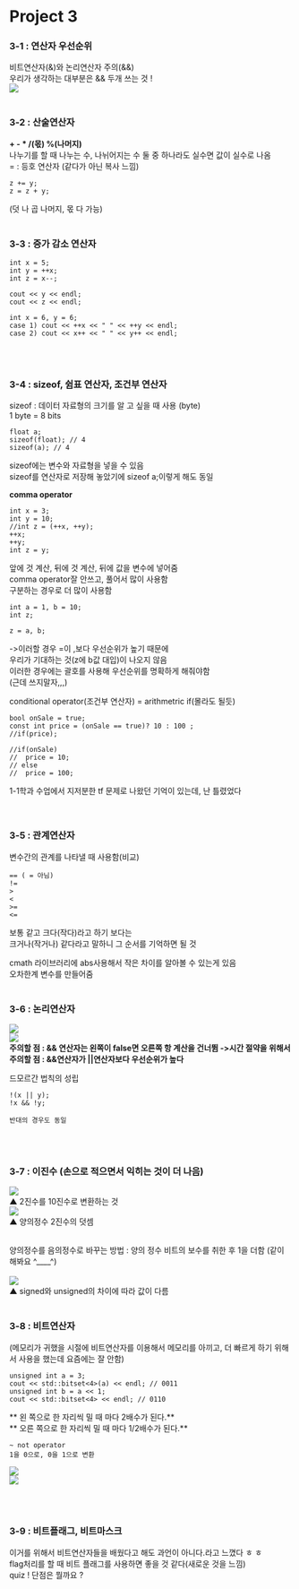 # Project 3
### 3-1 : 연산자 우선순위  
비트연산자(&)와 논리연산자 주의(&&)  
우리가 생각하는 대부분은 && 두개 쓰는 것 !  
<a href='https://ifh.cc/v-TgII6U' target='_blank'><img src='https://ifh.cc/g/TgII6U.png' border='0'></a>
<br><br>

### 3-2 : 산술연산자
**+ - * /(몫) %(나머지)**   
나누기를 할 때 나누는 수, 나뉘어지는 수 둘 중 하나라도 실수면 값이 실수로 나옴  
= : 등호 연산자 (같다가 아닌 복사 느낌)
```
z += y;  
z = z + y;
```
(덧 나 곱 나머지, 몫 다 가능)  <br><br>

### 3-3 : 증가 감소 연산자  
```
int x = 5;  
int y = ++x;  
int z = x--;  
  
cout << y << endl;  
cout << z << endl;
```  

```
int x = 6, y = 6;  
case 1) cout << ++x << " " << ++y << endl;  
case 2) cout << x++ << " " << y++ << endl;
```
<br><br>  
  
### 3-4 : sizeof, 쉼표 연산자, 조건부 연산자  
sizeof : 데이터 자료형의 크기를 알 고 싶을 때 사용 (byte)  
1 byte = 8 bits  
 
```
float a;  
sizeof(float); // 4  
sizeof(a); // 4  
```

sizeof에는 변수와 자료형을 넣을 수 있음   
sizeof를 연산자로 저장해 놓았기에 sizeof a;이렇게 해도 동일  
  
**comma operator**  
```
int x = 3;  
int y = 10;  
//int z = (++x, ++y);  
++x;  
++y;  
int z = y;  
```

앞에 것 계산, 뒤에 것 계산, 뒤에 값을 변수에 넣어줌  
comma operator잘 안쓰고, 풀어서 많이 사용함  
구분하는 경우로 더 많이 사용함  

```
int a = 1, b = 10;  
int z;  
  
z = a, b;
```
->이러할 경우 =이 ,보다 우선순위가 높기 때문에  
우리가 기대하는 것(z에 b값 대입)이 나오지 않음  
이러한 경우에는 괄호를 사용해 우선순위를 명확하게 해줘야함  
(근데 쓰지말자,,,)  
  
conditional operator(조건부 연산자) = arithmetric if(몰라도 될듯)  

```
bool onSale = true;  
const int price = (onSale == true)? 10 : 100 ;  
//if(price);  
  
//if(onSale)  
//  price = 10;  
// else  
//  price = 100;  
```

1-1학과 수업에서 지저분한 tf 문제로 나왔던 기억이 있는데, 난 틀렸었다    
  <br><br>
  
### 3-5 : 관계연산자  
변수간의 관계를 나타낼 때 사용함(비교) 
```
== ( = 아님)  
!=  
>  
<  
>=   
<= 
```
보통 같고 크다(작다)라고 하기 보다는  
크거나(작거나) 같다라고 말하니 그 순서를 기억하면 될 것  
  
cmath 라이브러리에 abs사용해서 작은 차이를 알아볼 수 있는게 있음  
오차한계 변수를 만들어줌  <br><br>

### 3-6 : 논리연산자
<a href='https://ifh.cc/v-qCiouC' target='_blank'><img src='https://ifh.cc/g/qCiouC.png' border='0'></a>  
<a href='https://ifh.cc/v-ZpAjNQ' target='_blank'><img src='https://ifh.cc/g/ZpAjNQ.png' border='0'></a>  
**주의할 점 : && 연산자는 왼쪽이 false면 오른쪽 항 계산을 건너뜀 ->시간 절약을 위해서**  
**주의할 점 : &&연산자가 ||연산자보다 우선순위가 높다**
  
드모르간 법칙의 성립
```
!(x || y);
!x && !y;

반대의 경우도 동일
```
  <br><br>
### 3-7 : 이진수 (손으로 적으면서 익히는 것이 더 나음)  
<a href='https://ifh.cc/v-qDb8TS' target='_blank'><img src='https://ifh.cc/g/qDb8TS.png' border='0'></a>  
▲ 2진수를 10진수로 변환하는 것  <br>
<a href='https://ifh.cc/v-9uuHop' target='_blank'><img src='https://ifh.cc/g/9uuHop.png' border='0'></a>  
▲ 양의정수 2진수의 덧셈  <br><br>

양의정수를 음의정수로 바꾸는 방법 : 양의 정수 비트의 보수를 취한 후 1을 더함 (같이 해봐요 ^____^)  <br><br>
<a href='https://ifh.cc/v-ToD33V' target='_blank'><img src='https://ifh.cc/g/ToD33V.png' border='0'></a>  
▲ signed와 unsigned의 차이에 따라 값이 다름  <br><br>
### 3-8 : 비트연산자  
(메모리가 귀했을 시절에 비트연산자를 이용해서 메모리를 아끼고, 더 빠르게 하기 위해서 사용을 했는데 요즘에는 잘 안함)  <br>
```
unsigned int a = 3;
cout << std::bitset<4>(a) << endl; // 0011
unsigned int b = a << 1;
cout << std::bitset<4> << endl; // 0110
```
** 왼 쪽으로 한 자리씩 밀 때 마다 2배수가 된다.**  
** 오른 쪽으로 한 자리씩 밀 때 마다 1/2배수가 된다.**  

```
~ not operator
1을 0으로, 0을 1으로 변환
```
<a href='https://ifh.cc/v-JsFkdH' target='_blank'><img src='https://ifh.cc/g/JsFkdH.png' border='0'></a>  
<a href='https://ifh.cc/v-4CesVS' target='_blank'><img src='https://ifh.cc/g/4CesVS.png' border='0'></a>  

<br><br>
### 3-9 : 비트플래그, 비트마스크  
이거를 위해서 비트연산자들을 배웠다고 해도 과언이 아니다.라고 느꼈다  ㅎ ㅎ  
flag처리를 할 때 비트 플래그를 사용하면 좋을 것 같다(새로운 것을 느낌)  
quiz ! 단점은 뭘까요 ? 
